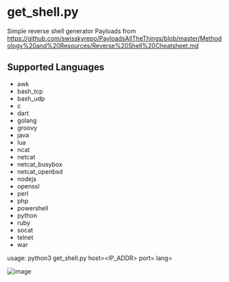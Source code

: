 # get_shell.py
Simple reverse shell generator
Payloads from https://github.com/swisskyrepo/PayloadsAllTheThings/blob/master/Methodology%20and%20Resources/Reverse%20Shell%20Cheatsheet.md

<h2>Supported Languages</h2>

<ul>
  <li>awk</li>
  <li>bash_tcp</li>
  <li>bash_udp</li>
  <li>c</li>
  <li>dart</li>
  <li>golang</li>
  <li>groovy</li>
  <li>java</li>
  <li>lua</li>
  <li>ncat</li>
  <li>netcat</li>
  <li>netcat_busybox</li>
  <li>netcat_openbsd</li>
  <li>nodejs</li>
  <li>openssl</li>
  <li>perl</li>
  <li>php</li>
  <li>powershell</li>
  <li>python</li>
  <li>ruby</li>
  <li>socat</li>
  <li>telnet</li>
  <li>war</li>
</ul>

usage: python3 get_shell.py host=<IP_ADDR> port=<PORT> lang=<LANG>
  
![image](https://user-images.githubusercontent.com/49540886/146590906-bde47db6-01ef-4689-ba3e-e4083785bcd4.png)



